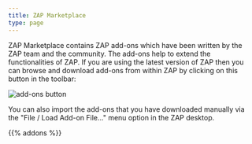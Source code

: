 ```yaml
---
title: ZAP Marketplace
type: page
---
```


ZAP Marketplace contains ZAP add-ons which have been written by the ZAP team and the community. The add-ons help to extend the functionalities of ZAP. 
If you are using the latest version of ZAP then you can browse and download add-ons from within ZAP by clicking on this button in the toolbar:

![add-ons button](img/zap-screenshot-browse-addons.png)

You can also import the add-ons that you have downloaded manually via the "File / Load Add-on File..." menu option in the ZAP desktop.

{{% addons %}}

